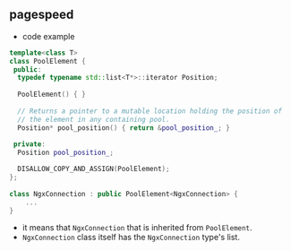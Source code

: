 ## pagespeed

* code example

``` cpp
template<class T>               
class PoolElement {
 public: 
  typedef typename std::list<T*>::iterator Position;
  
  PoolElement() { }
  
  // Returns a pointer to a mutable location holding the position of
  // the element in any containing pool.
  Position* pool_position() { return &pool_position_; }
  
 private:
  Position pool_position_;

  DISALLOW_COPY_AND_ASSIGN(PoolElement);
};
  
class NgxConnection : public PoolElement<NgxConnection> {
    ...
}
```

* it means that `NgxConnection` that is inherited from `PoolElement`.
* `NgxConnection` class itself has the `NgxConnection` type's list.
